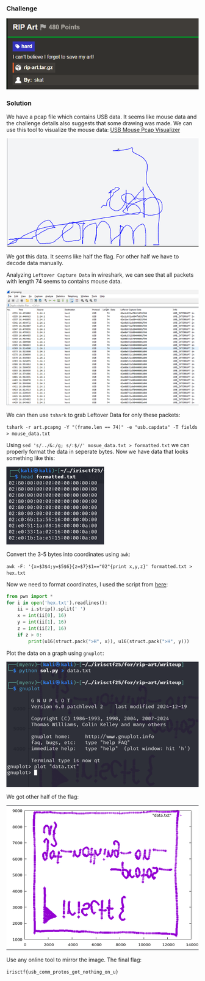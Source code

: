 ### Challenge

![Challenge](./challenge.png)


### Solution

We have a pcap file which contains USB data. It seems like mouse data and the challenge details also suggests that some drawing was made. We can use this tool to visualize the mouse data: [USB Mouse Pcap Visualizer](https://usb-mouse-pcap-visualizer.vercel.app/)


![First half](./half-flag.png)

We got this data. It seems like half the flag. For other half we have to decode data manually.


Analyzing `Leftover Capture Data` in wireshark, we can see that all packets with length 74 seems to contains mouse data.

![Wireshark](./wireshark.png)


We can then use `tshark` to grab Leftover Data for only these packets:

`tshark -r art.pcapng -Y "(frame.len == 74)" -e "usb.capdata" -T fields > mouse_data.txt`


Using `sed 's/../&:/g; s/:$//' mosue_data.txt > formatted.txt` we can properly format the data in seperate bytes. Now we have data that looks something like this:

![Mouse](./formatted.png)


Convert the 3-5 bytes into coordinates using `awk`:

`awk -F: '{x=$3$4;y=$5$6}{z=$7}$1=="02"{print x,y,z}' formatted.txt > hex.txt`


Now we need to format coordinates, I used the script from [here](https://ctftime.org/writeup/16410):

```python
from pwn import *
for i in open('hex.txt').readlines():
    ii = i.strip().split(' ')
    x = int(ii[0], 16)
    y = int(ii[1], 16)
    z = int(ii[2], 16)
    if z > 0:
        print(u16(struct.pack(">H", x)), u16(struct.pack(">H", y)))

```


Plot the data on a graph using `gnuplot`:

![Plot](./gnuplot.png)


We got other half of the flag:

![Second half](./half-flag2.png)

Use any online tool to mirror the image. The final flag:

`irisctf{usb_comm_protos_got_nothing_on_u}`